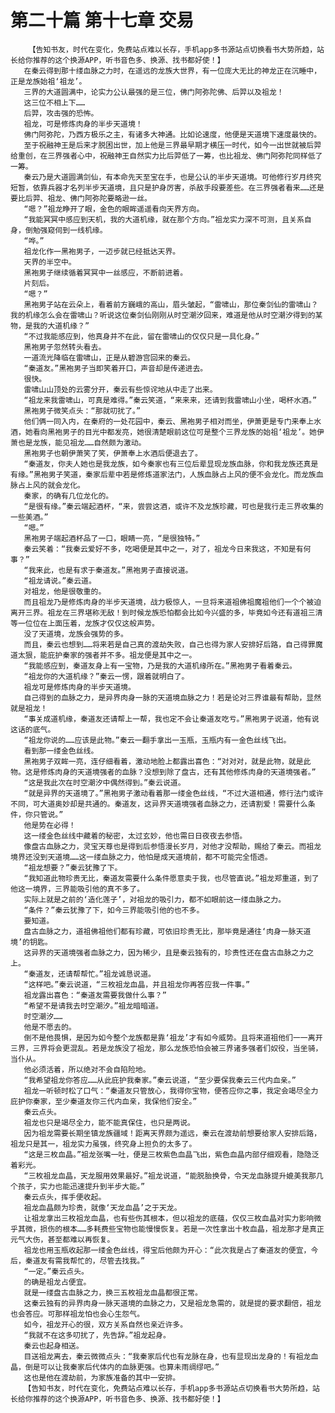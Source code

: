 # 第二十篇 第十七章 交易
        【告知书友，时代在变化，免费站点难以长存，手机app多书源站点切换看书大势所趋，站长给你推荐的这个换源APP，听书音色多、换源、找书都好使！】
       在秦云得到那十缕血脉之力时，在遥远的龙族大世界，有一位庞大无比的神龙正在沉睡中，正是龙族始祖‘祖龙’。
       三界的大道圆满中，论实力公认最强的是三位，佛门阿弥陀佛、后羿以及祖龙！
       这三位不相上下……
       后羿，攻击强的恐怖。
       祖龙，可是修炼肉身的半步天道境！
       佛门阿弥陀，乃西方极乐之主，有诸多大神通。比如论速度，他便是天道境下速度最快的。
       至于祝融神王是后来才脱困出世，加上他是三界最早期才横压一时代，如今一出世就被后羿给重创，在三界强者心中，祝融神王自然实力比后羿低了一筹，也比祖龙、佛门阿弥陀同样低了一筹。
       秦云乃是大道圆满剑仙，有本命先天至宝在手，也是公认的半步天道境。可他修行岁月终究短暂，依靠兵器才名列半步天道境，且只是护身厉害，杀敌手段要差些。在三界强者看来……还是要比后羿、祖龙、佛门阿弥陀要略逊一丝。
       “嗯？”祖龙睁开了眼，金色的眼眸遥遥看向天界方向。
       “我能冥冥中感应到天机，我的大道机缘，就在那个方向。”祖龙实力深不可测，且关系自身，倒勉强窥伺到一线机缘。
       “哗。”
       祖龙化作一黑袍男子，一迈步就已经抵达天界。
       天界的半空中。
       黑袍男子继续循着冥冥中一丝感应，不断前进着。
       片刻后。
       “嗯？”
       黑袍男子站在云朵上，看着前方巍峨的高山，眉头皱起，“雷啸山，那位秦剑仙的雷啸山？我的机缘怎么会在雷啸山？听说这位秦剑仙刚刚从时空潮汐回来，难道是他从时空潮汐得到的某物，是我的大道机缘？”
       “不过我能感应到，他真身并不在此，留在雷啸山的仅仅只是一具化身。”
       黑袍男子忽然转头看去。
       一道流光降临在雷啸山，正是从碧游宫回来的秦云。
       “秦道友。”黑袍男子当即笑着开口，声音却是传递进去。
       很快。
       雷啸山山顶处的云雾分开，秦云有些惊诧地从中走了出来。
       “祖龙来我雷啸山，可真是难得。”秦云笑道，“来来来，还请到我雷啸山小坐，喝杯水酒。”
       黑袍男子微笑点头：“那就叨扰了。”
       他们俩一同入内，在秦府的一处花园中，秦云、黑袍男子相对而坐，伊萧更是专门来奉上水酒，她看向黑袍男子的目光中都发亮，她很清楚眼前这位可是整个三界龙族的始祖‘祖龙’。她伊萧也是龙族，能见祖龙……自然颇为激动。
       黑袍男子也朝伊萧笑了笑，伊萧奉上水酒后便退去了。
       “秦道友，你夫人她也是我龙族，如今秦家也有三位后辈显现龙族血脉，你和我龙族还真是有缘。”黑袍男子笑道，秦家后辈中若是修炼道家法门，人族血脉占上风的便不会龙化。而龙族血脉占上风的就会龙化。
       秦家，的确有几位龙化的。
       “是很有缘。”秦云端起酒杯，“来，尝尝这酒，或许不及龙族珍藏，可也是我行走三界收集的一些美酒。”
       “嗯。”
       黑袍男子端起酒杯品了一口，眼睛一亮，“是很独特。”
       秦云笑着：“我秦云爱好不多，吃喝便是其中之一，对了，祖龙今日来我这，不知是有何事？”
       “我来此，也是有求于秦道友。”黑袍男子直接说道。
       “祖龙请说。”秦云道。
       对祖龙，他是很敬重的。
       而且祖龙乃是修炼肉身的半步天道境，战力极惊人，一旦将来道祖佛祖魔祖他们一个个被迫离开三界。祖龙在三界堪称无敌！到时候龙族恐怕都会比如今兴盛的多，毕竟如今还有道祖三清等一位位在上面压着，龙族才仅仅这般声势。
       没了天道境，龙族会强势的多。
       而且，秦云也想到……将来若是自己真的渡劫失败，自己也得为家人安排好后路，自己得罪魔道太狠，能庇护秦家的强者并不多。祖龙便是其中之一。
       “我能感应到，秦道友身上有一宝物，乃是我的大道机缘所在。”黑袍男子看着秦云。
       “祖龙你的大道机缘？”秦云一愣，跟着就明白了。
       祖龙可是修炼肉身的半步天道境。
       自己得到的血脉之力，是异界肉身一脉的天道境血脉之力！若是论对三界谁最有帮助，显然就是祖龙！
       “事关成道机缘，秦道友还请帮上一帮，我也定不会让秦道友吃亏。”黑袍男子说道，他有说这话的底气。
       “祖龙你说的……应该是此物。”秦云一翻手拿出一玉瓶，玉瓶内有一金色丝线飞出。
       看到那一缕金色丝线。
       黑袍男子双眸一亮，连仔细看着，激动地脸上都露出喜色：“对对对，就是此物，就是此物。这是修炼肉身的天道境强者的血脉？没想到除了盘古，还有其他修炼肉身的天道境强者。”
       “这是我此次在时空潮汐中偶然得到。”秦云说道。
       “就是异界的天道境了。”黑袍男子激动看着那一缕金色丝线，“不过大道相通，修行法门或许不同，可大道奥妙却是共通的。秦道友，这异界天道境强者血脉之力，还请割爱！需要什么条件，你只管说。”
       他是势在必得！
       这一缕金色丝线中藏着的秘密，太过玄妙，他也需日日夜夜去参悟。
       像盘古血脉之力，灵宝天尊也是得到后参悟漫长岁月，对他才没帮助，赐给了秦云。而祖龙境界还没到天道境……这一缕血脉之力，他怕是成天道境前，都不可能完全悟透。
       “祖龙想要？”秦云犹豫了下。
       “我知道此物珍贵无比，秦道友需要什么条件愿意卖于我，也尽管直说。”祖龙郑重道，到了他这一境界，三界能吸引他的真不多了。
       实际上就是之前的‘造化莲子’，对祖龙的吸引力，都不如眼前这一缕血脉之力。
       “条件？”秦云犹豫了下，如今三界能吸引他的也不多。
       要知道。
       盘古血脉之力，道祖佛祖他们都有珍藏，可依旧珍贵无比，那毕竟是通往‘肉身一脉天道境’的钥匙。
       这异界的天道境强者血脉之力，因为稀少，且是秦云独有的，珍贵性还在盘古血脉之力之上。
       “秦道友，还请帮帮忙。”祖龙诚恳说道。
       “这样吧。”秦云说道，“三枚祖龙血晶，并且祖龙你再答应我一件事。”
       祖龙露出喜色：“秦道友需要我做什么事？”
       “希望不是请我去时空潮汐。”祖龙暗暗道。
       时空潮汐……
       他是不愿去的。
       倒不是他畏惧，是因为如今整个龙族都是靠‘祖龙’才有如今威势。且将来道祖他们一一离开三界，三界将会更混乱。若是龙族没了祖龙，那么龙族恐怕会被三界诸多强者们奴役，当坐骑，当仆从。
       他必须活着，所以绝对不会自陷险地。
       “我希望祖龙你答应……从此庇护我秦家。”秦云说道，“至少要保我秦云三代内血亲。”
       祖龙一听顿时松了口气：“秦道友只管放心，我得你宝物，便答应你之事，我定会竭尽全力庇护你秦家，至少秦道友你三代内血亲，我保他们安全。”
       秦云点头。
       祖龙也只是竭尽全力，能不能真保住，也只是两说。
       因为祖龙需要长期坐镇龙族疆域！距离天界颇为遥远，秦云在渡劫前想要给家人安排后路，祖龙只是其一，祖龙实力虽强，终究身上担负的太多了。
       “这是三枚血晶。”祖龙张嘴一吐，便是三枚紫色血晶飞出，紫色血晶内部仔细观看，隐隐泛着彩光。
       “三枚祖龙血晶，天龙服用效果最好。”祖龙说道，“能脱胎换骨，令天龙血脉提升媲美我那几个孩子，实力也能迅速提升到半步大能。”
       秦云点头，挥手便收起。
       祖龙血晶颇为珍贵，就像‘天龙血晶’之于天龙。
       让祖龙拿出三枚祖龙血晶，也有些伤其根本，但以祖龙的底蕴，仅仅三枚血晶对实力影响微乎其微，损伤的根本……多耗费些宝物也能慢慢恢复。若是一次性拿出十枚血晶，祖龙那才是真正元气大伤，甚至都难以再恢复。
       祖龙也用玉瓶收起那一缕金色丝线，得宝后他颇为开心：“此次我是占了秦道友的便宜，今后，秦道友有需我帮忙的，尽管去找我。”
       “一定。”秦云点头。
       的确是祖龙占便宜。
       就是一缕盘古血脉之力，换三五枚祖龙血晶都很正常。
       这秦云独有的异界肉身一脉天道境的血脉之力，又是祖龙急需的，就是提的要求翻倍，祖龙也会答应。可那样祖龙怕也会心生怨气。
       如今，祖龙开心的很，双方关系自然也亲近许多。
       “我就不在这多叨扰了，先告辞。”祖龙起身。
       秦云也起身相送。
       目送祖龙离去，秦云微微点头：“我秦家后代也有龙脉在身，也有显现出龙身的！有祖龙血晶，倒是可以让我秦家后代体内的血脉更强。也算未雨绸缪吧。”
       这也是他在渡劫前，为家族准备的其中一安排。
       【告知书友，时代在变化，免费站点难以长存，手机app多书源站点切换看书大势所趋，站长给你推荐的这个换源APP，听书音色多、换源、找书都好使！】